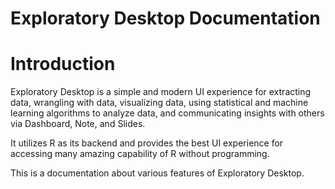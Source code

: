 Exploratory Desktop Documentation
========

# Introduction

Exploratory Desktop is a simple and modern UI experience for extracting data, wrangling with data, visualizing data, using statistical and machine learning algorithms to analyze data, and communicating insights with others via Dashboard, Note, and Slides.

It utilizes R as its backend and provides the best UI experience for accessing many amazing capability of R without programming.

This is a documentation about various features of Exploratory Desktop.
